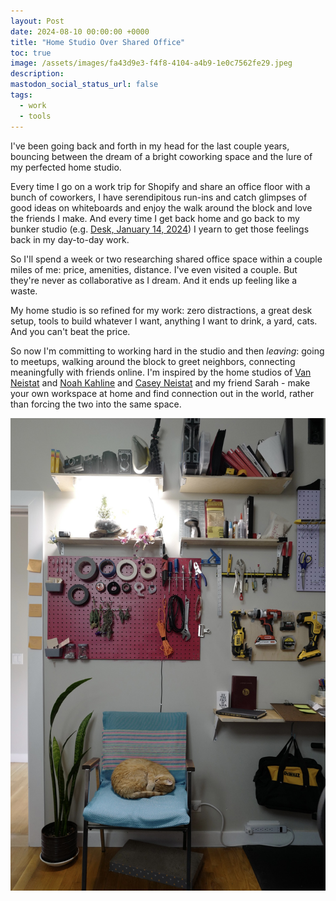 ```yaml
---
layout: Post
date: 2024-08-10 00:00:00 +0000
title: "Home Studio Over Shared Office"
toc: true
image: /assets/images/fa43d9e3-f4f8-4104-a4b9-1e0c7562fe29.jpeg
description: 
mastodon_social_status_url: false
tags: 
  - work
  - tools
---
```




I've been going back and forth in my head for the last couple years, bouncing between the dream of a bright coworking space and the lure of my perfected home studio.

Every time I go on a work trip for Shopify and share an office floor with a bunch of coworkers, I have serendipitous run-ins and catch glimpses of good ideas on whiteboards and enjoy the walk around the block and love the friends I make. And every time I get back home and go back to my bunker studio (e.g. [Desk, January 14, 2024](https://www.joshbeckman.org/blog/working/desk-january-14-2024)) I yearn to get those feelings back in my day-to-day work. 

So I'll spend a week or two researching shared office space within a couple miles of me: price, amenities, distance. I've even visited a couple. But they're never as collaborative as I dream. And it ends up feeling like a waste.

My home studio is so refined for my work: zero distractions, a great desk setup, tools to build whatever I want, anything I want to drink, a yard, cats. And you can't beat the price.

So now I'm committing to working hard in the studio and then _leaving_: going to meetups, walking around the block to greet neighbors, connecting meaningfully with friends online. I'm inspired by the home studios of [Van Neistat](https://www.youtube.com/watch?v=r8bzWKBvZsE&t=30s) and [Noah Kahline](https://noahkalina.com/newsletter) and [Casey Neistat](https://www.youtube.com/watch?v=vb60rrtTddQ) and my friend Sarah - make your own workspace at home and find connection out in the world, rather than forcing the two into the same space.

![L1050431](/assets/images/fa43d9e3-f4f8-4104-a4b9-1e0c7562fe29.jpeg)

